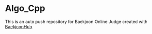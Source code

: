 # Algo_Cpp
This is an auto push repository for Baekjoon Online Judge created with [BaekjoonHub](https://github.com/BaekjoonHub/BaekjoonHub).
